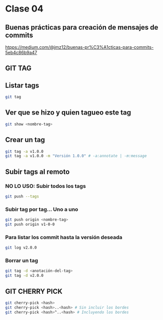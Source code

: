 # Clase 04

## Buenas prácticas para creación de mensajes de commits

<htpps://medium.com/@jmz12/buenas-pr%C3%A1cticas-para-commits-5eb4c86b9a47>

## GIT TAG

## Listar tags

```sh
git tag
```

## Ver que se hizo y quien tagueo este tag

```sh
git show <nombre-tag>
```

## Crear un tag

```sh
git tag -a v1.0.0
git tag -a v1.0.0 -m "Versión 1.0.0" # -a:annotate | -m:message
```

## Subir tags al remoto

### NO LO USO: Subir todos los tags

```sh
git push --tags
```

### Subir tag por tag... Uno a uno

```sh
git push origin <nombre-tag>
git push origin v1-0-0
```

### Para listar los commit hasta la versión deseada

```sh
git log v2.0.0
```

### Borrar un tag

```sh
git tag -d <anotación-del-tag>
git tag -d v2.0.0
```

## GIT CHERRY PICK

```sh
git cherry-pick <hash>
git cherry-pick <hash>..<hash> # Sin incluir los bordes
git cherry-pick <hash>^..<hash> # Incluyendo los bordes
```